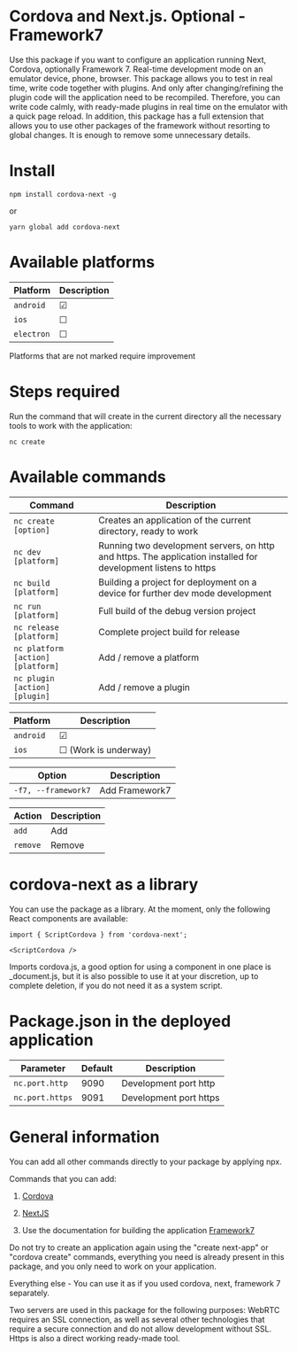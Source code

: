 # Cordova and Next.js. Optional - Framework7

Use this package if you want to configure an application running Next, Cordova, optionally Framework 7.
Real-time development mode on an emulator device, phone, browser.
This package allows you to test in real time, write code together with plugins. And only after changing/refining the plugin code will the application need to be recompiled. Therefore, you can write code calmly, with ready-made plugins in real time on the emulator with a quick page reload.
In addition, this package has a full extension that allows you to use other packages of the framework without resorting to global changes. It is enough to remove some unnecessary details.



# Install

```
npm install cordova-next -g
```

or

```
yarn global add cordova-next
```



# Available platforms

Platform | Description
-- | --
`android` | &#9745;
`ios` | &#9744;
`electron` | &#9744;

Platforms that are not marked require improvement



# Steps required

Run the command that will create in the current directory all the necessary tools to work with the application:
```
nc create
```



# Available commands

Command | Description
-- | --
`nc create [option]` | Creates an application of the current directory, ready to work
`nc dev [platform]` | Running two development servers, on http and https. The application installed for development listens to https
`nc build [platform]` | Building a project for deployment on a device for further dev mode development
`nc run [platform]` | Full build of the debug version project
`nc release [platform]` | Complete project build for release
`nc platform [action] [platform]` | Add / remove a platform
`nc plugin [action] [plugin]` | Add / remove a plugin

Platform | Description
-- | --
`android` | &#9745;
`ios` | &#9744; (Work is underway)

Option | Description
-- | --
`-f7, --framework7` | Add Framework7

Action | Description
-- | --
`add` | Add
`remove` | Remove



# cordova-next as a library

You can use the package as a library. At the moment, only the following React components are available:

```
import { ScriptCordova } from 'cordova-next';

<ScriptCordova />
```

Imports cordova.js, a good option for using a component in one place is _document.js, but it is also possible to use it at your discretion, up to complete deletion, if you do not need it as a system script.



# Package.json in the deployed application

Parameter | Default | Description
-- | -- | --
`nc.port.http` | 9090 | Development port http
`nc.port.https` | 9091 | Development port https



# General information

You can add all other commands directly to your package by applying npx.

Commands that you can add:

1. [Cordova](https://cordova.apache.org/docs/en/latest/)

2. [NextJS](https://nextjs.org/docs/getting-started)

3. Use the documentation for building the application [Framework7](https://framework7.io/react/)

Do not try to create an application again using the "create next-app" or "cordova create" commands, everything you need is already present in this package, and you only need to work on your application.

Everything else - You can use it as if you used cordova, next, framework 7 separately.

Two servers are used in this package for the following purposes: WebRTC requires an SSL connection, as well as several other technologies that require a secure connection and do not allow development without SSL. Https is also a direct working ready-made tool.




